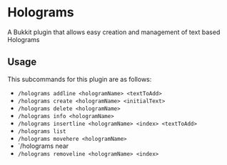# Holograms
A Bukkit plugin that allows easy creation and management of text based Holograms

Usage
--------
This subcommands for this plugin are as follows:

* `/holograms addline <hologramName> <textToAdd>`
* `/holograms create <hologramName> <initialText>`
* `/holograms delete <hologramName>`
* `/holograms info <hologramName>`
* `/holograms insertline <hologramName> <index> <textToAdd>`
* `/holograms list`
* `/holograms movehere <hologramName>`
* `/holograms near <radius>
* `/holograms removeline <hologramName> <index>`

